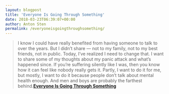 ```yaml
---
layout: blogpost
title: 'Everyone Is Going Through Something'
date: 2018-03-23T06:39:07+00:00
author: Anton Sten
permalink: /everyoneisgoingthroughsomething/
---
```


>I know I could have really benefited from having someone to talk to over the years. But I didn’t share — not to my family, not to my best friends, not in public. Today, I’ve realized I need to change that. I want to share some of my thoughts about my panic attack and what’s happened since. If you’re suffering silently like I was, then you know how it can feel like nobody really gets it. Partly, I want to do it for me, but mostly, I want to do it because people don’t talk about mental health enough. And men and boys are probably the farthest behind.**[Everyone Is Going Through Something](https://www.theplayerstribune.com/en-us/articles/kevin-love-everyone-is-going-through-something)**
